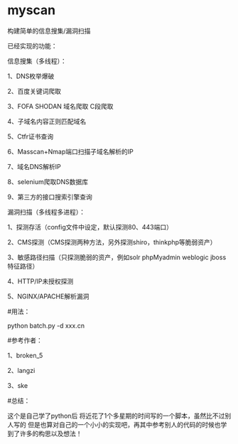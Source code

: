 # myscan

构建简单的信息搜集/漏洞扫描

已经实现的功能：

信息搜集（多线程）：

1、DNS枚举爆破 

2、百度关键词爬取 

3、FOFA SHODAN 域名爬取 C段爬取

4、子域名内容正则匹配域名

5、Ctfr证书查询

6、Masscan+Nmap端口扫描子域名解析的IP

7、域名DNS解析IP

8、selenium爬取DNS数据库

9、第三方的接口搜索引擎查询

漏洞扫描（多线程多进程）：

1、探测存活（config文件中设定，默认探测80、443端口）

2、CMS探测（CMS探测两种方法，另外探测shiro，thinkphp等脆弱资产）

3、敏感路径扫描（只探测脆弱的资产，例如solr phpMyadmin weblogic jboss特征路径）

4、HTTP/IP未授权探测

5、NGINX/APACHE解析漏洞

#用法：

python batch.py -d xxx.cn



#参考作者：

1、broken_5

2、langzi

3、ske

#总结：

这个是自己学了python后 将近花了1个多星期的时间写的一个脚本，虽然比不过别人写的 但是也算对自己的一个小小的实现吧，再其中参考别人的代码的时候也学到了许多的构思以及想法！
